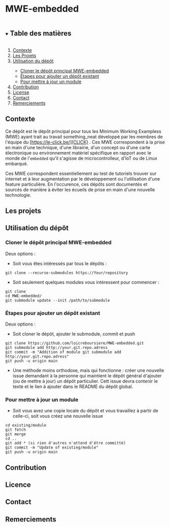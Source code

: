 # MWE-embedded


<!-- TABLE DES MATIÈRES -->
<details open="open">
  <summary><h2 style="display: inline-block">Table des matières</h2></summary>
  <ol>
    <li><a href="#contexte">Contexte</a></li>
    <li><a href="#projets">Les Projets</a></li>
    <li><a href="#utilisation">Utilisation du dépôt</a></li>
      <ul>
        <li><a href="#construit-avec">Cloner le dépôt principal MWE-embedded</a></li>
        <li><a href="#construit-avec">Étapes pour ajouter un dépôt existant</a></li>
        <li><a href="#construit-avec">Pour mettre à jour un module</a></li>
      </ul>
    <li><a href="#contribution">Contribution</a></li>
    <li><a href="#license">License</a></li>
    <li><a href="#contact">Contact</a></li>
    <li><a href="#remerciements">Remerciements</a></li>
  </ol>
</details>

## Contexte

Ce dépôt est le dépôt principal pour tous les Minimum Working Exampless (MWE) ayant trait au travail something_neat développé par les membres de l'équipe du [https://le-click.be/](CLICK) .
Ces MWE correspondent à la prise en main d'une technique, d'une librairie, d'un concept ou d'une carte électronique ou environnement matériel spécifique en rapport avec le monde de l'`embedded` qu'il s'agisse de microcontrolleur, d'IoT ou de Linux embarqué.

Ces MWE correspondent essentiellement au test de tutoriels trouver sur internet et à leur augmentation par le développement ou l'utilisation d'une feature particulière. En l'occurence, ces dépôts sont documentés et sourcés de manière à éviter les écueils de prise en main d'une nouvelle technologie.



## Les projets


## Utilisation du dépôt

### Cloner le dépôt principal MWE-embedded

Deux options : 
* Soit vous êtes intéressés par tous le dépôts :
```
git clone --recurse-submodules https://Your/repository
```
* Soit seulement quelques modules vous intéressent pour commencer : 
```
git clone
cd MWE-embedded/
git submodule update --init /path/to/submodule
```


### Étapes pour ajouter un dépôt existant

Deux options : 
* Soit cloner le dépôt, ajouter le submodule, commit et push
```
git clone https://github.com/loicreboursiere/MWE-embedded.git
git submodule add http://your.git.repo.adress
git commit -m "Addition of module git submodule add http://your.git.repo.adress"
git push -u origin main
```


* Une méthode moins orthodoxe, mais qui fonctionne : créer une nouvelle issue demandant à la personne qui maintient le dépôt général d'ajouter (ou de mettre à jour) un dépôt particulier. Cett issue devra contenir le texte et le lien à ajouter dans le README du dépôt global.

### Pour mettre à jour un module
* Soit vous avez une copie locale du dépôt et vous travaillez à partir de celle-ci, soit vous créez une nouvelle issue

```
cd existing/module
git fetch
git merge
cd ..
git add * (si rien d'autres n'attend d'être committé)
git commit -m "Update of existing/module"
git push -u origin main
```

## Contribution

## Licence

## Contact

## Remerciements
